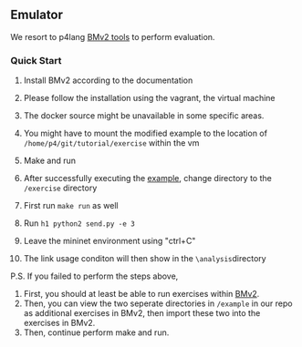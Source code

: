 ## Emulator

We resort to p4lang [BMv2 tools](https://github.com/p4lang/tutorials) to perform evaluation.  

### Quick Start 

1. Install BMv2 according to the documentation
  1. Please follow the installation using the vagrant, the virtual machine
  2. The docker source might be unavailable in some specific areas.
  3. You might have to mount the modified example to the location of `/home/p4/git/tutorial/exercise` within the vm

2. Make and run
  1. After successfully executing the [example](https://github.com/p4lang/tutorials/tree/master/exercises/basic), change directory to the `/exercise` directory
  2. First run `make run` as well
  3. Run `h1 python2 send.py -e 3`
  4. Leave the mininet environment using "ctrl+C"
  5. The link usage conditon will then show in the `\analysis`directory


P.S. If you failed to perform the steps above,
  1. First, you should at least be able to run exercises within [BMv2](https://github.com/p4lang/tutorials).
  2. Then, you can view the two seperate directories in `/example` in our repo as additional exercises in BMv2, 
  then import these two into the exercises in BMv2.
  3. Then, continue perform make and run.